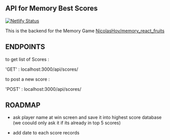 ## API for Memory Best Scores

[![Netlify Status](https://api.netlify.com/api/v1/badges/c9673dfd-fcfe-4b9d-8a4b-30af3fc524ad/deploy-status)](https://app.netlify.com/sites/memoryfruitsserver/deploys)

This is the backend for the Memory Game [NicolasHov/memory_react_fruits](https://github.com/NicolasHov/memory_react_fruits)

## ENDPOINTS

to get list of Scores : 

'GET' : localhost:3000/api/scores/ 

to post a new score :

'POST' : localhost:3000/api/scores/


## ROADMAP

- ask player name at win screen and save it into highest score database (we coould only ask it if its already in top 5 scores)

- add date to each score records
